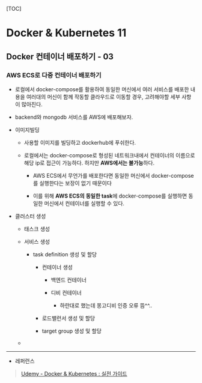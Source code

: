 [TOC]

# Docker & Kubernetes 11

## Docker 컨테이너 배포하기 - 03

### AWS ECS로 다중 컨테이너 배포하기

- 로컬에서 docker-compose를 활용하여 동일한 머신에서 여러 서비스를 배포한 내용을 여러대의 머신이 함께 작동할 클라우드로 이동할 경우, 고려해야할 세부 사항이 많아진다.

- backend와 mongodb 서비스를 AWS에 배포해보자.

- 이미지빌딩
  
  - 사용할 이미지를 빌딩하고 dockerhub에 푸쉬한다.
  
  - 로컬에서는 docker-compose로 형성된 네트워크내에서 컨테이너의 이름으로 해당 ip로 접근이 가능하다. 하지만 **AWS에서는 불가능**하다.
    
    - AWS ECS에서 무언가를 배포한다면 동일한 머신에서 docker-compose를 실행한다는 보장이 없기 때문이다
    
    - 이를 위해 **AWS ECS의 동일한 task**에 docker-compose를 실행하면 동일한 머신에서 컨테이너를 실행할 수 있다.

- 클러스터 생성
  
  - 태스크 생성
  
  - 서비스 생성
    
    - task definition 생성 및 할당
      
      - 컨테이너 생성
        
        - 백엔드 컨테이너
        
        - 디비 컨테이너
          
          - 하란대로 했는데 몽고디비 인증 오류 뜸^^..
      
      - 로드밸런서 생성 및 할당
      
      - target group 생성 및 할당
  
  - 

---

- 레퍼런스

> [Udemy - Docker & Kubernetes : 실전 가이드](https://www.udemy.com/course/docker-kubernetes-2022/)
